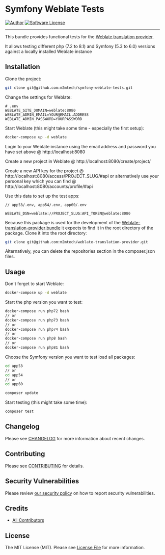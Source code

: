 # Symfony Weblate Tests

[![Author](https://img.shields.io/badge/author-@m2mtech-blue.svg?style=flat-square)](http://www.m2m.at)
[![Software License](https://img.shields.io/badge/license-MIT-brightgreen.svg?style=flat-square)](LICENSE.md)

---

This bundle provides functional tests for the [Weblate translation provider](https://github.com/m2mtech/weblate-translation-provider).

It allows testing different php (7.2 to 8.1) and Symfony (5.3 to 6.0) versions against a locally installed Weblate instance

## Installation

Clone the project:

```bash
git clone git@github.com:m2mtech/symfony-weblate-tests.git
```

Change the settings for Weblate:

```dotenv
# .env
WEBLATE_SITE_DOMAIN=weblate:8080
WEBLATE_ADMIN_EMAIL=YOUR@EMAIL.ADDRESS
WEBLATE_ADMIN_PASSWORD=YOURPASSWORD
```

Start Weblate (this might take some time - especially the first setup):

```bash
docker-compose up -d weblate
```

Login to your Weblate instance using the email address and password you have set above @ http://localhost:8080

Create a new project in Weblate @ http://localhost:8080/create/project/ 

Create a new API key for the project @ http://localhost:8080/access/PROJECT_SLUG/#api or alternatively use your personal key which you can find @ http://localhost:8080/accounts/profile/#api

Use this data to set up the test apps:

```dotenv
// app53/.env, app54/.env, app60/.env 

WEBLATE_DSN=weblate://PROJECT_SLUG:API_TOKEN@weblate:8080
```

Because this package is used for the development of the [Weblate-translation-provider bundle](https://github.com/m2mtech/weblate-translation-provider) it expects to find it in the root directory of the package. Clone it into the root directory:

```bash
git clone git@github.com:m2mtech/weblate-translation-provider.git
```

Alternatively, you can delete the repositories section in the composer.json files.

## Usage

Don't forget to start Weblate:

```bash
docker-compose up -d weblate
```

Start the php version you want to test:

```bash
docker-compose run php72 bash
// or
docker-compose run php73 bash
// or
docker-compose run php74 bash
// or
docker-compose run php8 bash
// or
docker-compose run php81 bash
```

Choose the Symfony version you want to test load all packages:

```bash
cd app53
// or
cd app54
// or
cd app60

composer update
```

Start testing (this might take some time):

```bash
composer test
```

## Changelog

Please see [CHANGELOG](CHANGELOG.md) for more information about recent changes.

## Contributing

Please see [CONTRIBUTING](.github/CONTRIBUTING.md) for details.

## Security Vulnerabilities

Please review [our security policy](../../security/policy) on how to report security vulnerabilities.

## Credits

- [All Contributors](../../contributors)

## License

The MIT License (MIT). Please see [License File](LICENSE.md) for more information.
